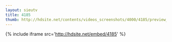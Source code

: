 ```yaml
---
layout: sieutv
title: 4185
thumb: http://hdsite.net/contents/videos_screenshots/4000/4185/preview_360p.mp4.jpg
---
```

{% include iframe src='http://hdsite.net/embed/4185' %}
 
